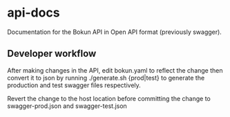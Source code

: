# api-docs
Documentation for the Bokun API in Open API format (previously swagger).

## Developer workflow

After making changes in the API, edit bokun.yaml to reflect the change then convert it to json by
running ./generate.sh {prod|test} to generate the production and test swagger files respectively. 

Revert the change to the host location before committing the change to swagger-prod.json and 
swagger-test.json
